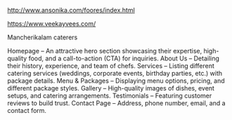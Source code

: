 http://www.ansonika.com/foores/index.html


https://www.veekayvees.com/

Mancherikalam caterers

Homepage – An attractive hero section showcasing their expertise, high-quality food, and a call-to-action (CTA) for inquiries.
About Us – Detailing their history, experience, and team of chefs.
Services – Listing different catering services (weddings, corporate events, birthday parties, etc.) with package details.
Menu & Packages – Displaying menu options, pricing, and different package styles.
Gallery – High-quality images of dishes, event setups, and catering arrangements.
Testimonials – Featuring customer reviews to build trust.
Contact Page – Address, phone number, email, and a contact form.
